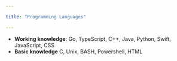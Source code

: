 ```yaml
---

title: "Programming Languages"

--- 
```


- **Working knowledge**: Go, TypeScript, C++, Java, Python, Swift, JavaScript, CSS
- **Basic knowledge** C, Unix, BASH, Powershell, HTML